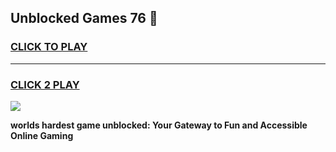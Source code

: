 
## Unblocked Games 76 👋
<h3>
<a href="https://premium.freeplayer.one?title=Unblocked_Games_76&ref=13F">CLICK TO PLAY</a></h3>
<hr>

<h3>
<a href="https://premium.freeplayer.one?title=Unblocked_Games_76&ref=13F">CLICK 2 PLAY</a>
  
</h3>

<a href="https://premium.freeplayer.one?title=Unblocked_Games_76&ref=12F/"><img src="https://clearcache.store/games.png"></a>


**worlds hardest game unblocked: Your Gateway to Fun and Accessible Online Gaming**
